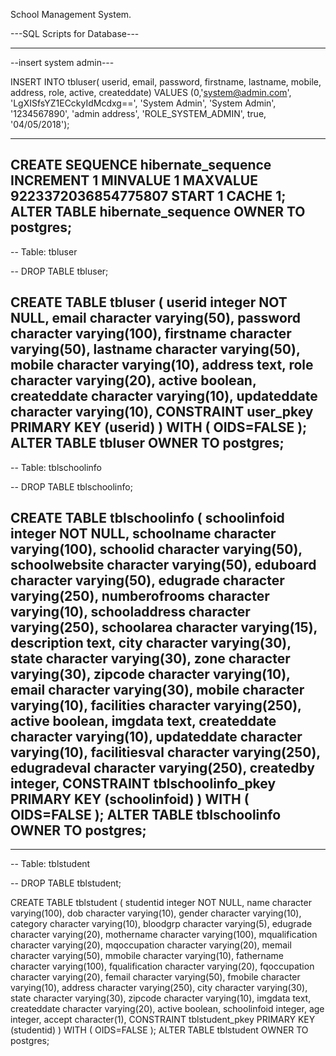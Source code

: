 School Management System.

---SQL Scripts for Database---

----------------------------------------------
--insert system admin---

INSERT INTO tbluser(
            userid, email, password, firstname, lastname, mobile, address, 
            role, active, createddate)
    VALUES (0,'system@admin.com', 'LgXISfsYZ1ECckyIdMcdxg==', 'System Admin', 'System Admin', '1234567890', 'admin address', 
            'ROLE_SYSTEM_ADMIN', true, '04/05/2018');

------------------------------------------
CREATE SEQUENCE hibernate_sequence
  INCREMENT 1
  MINVALUE 1
  MAXVALUE 9223372036854775807
  START 1
  CACHE 1;
ALTER TABLE hibernate_sequence
  OWNER TO postgres;
--------------------------------------------------

-- Table: tbluser

-- DROP TABLE tbluser;

CREATE TABLE tbluser
(
  userid integer NOT NULL,
  email character varying(50),
  password character varying(100),
  firstname character varying(50),
  lastname character varying(50),
  mobile character varying(10),
  address text,
  role character varying(20),
  active boolean,
  createddate character varying(10),
  updateddate character varying(10),
  CONSTRAINT user_pkey PRIMARY KEY (userid)
)
WITH (
  OIDS=FALSE
);
ALTER TABLE tbluser
  OWNER TO postgres;
--------------------------------------------------
-- Table: tblschoolinfo

-- DROP TABLE tblschoolinfo;

CREATE TABLE tblschoolinfo
(
  schoolinfoid integer NOT NULL,
  schoolname character varying(100),
  schoolid character varying(50),
  schoolwebsite character varying(50),
  eduboard character varying(50),
  edugrade character varying(250),
  numberofrooms character varying(10),
  schooladdress character varying(250),
  schoolarea character varying(15),
  description text,
  city character varying(30),
  state character varying(30),
  zone character varying(30),
  zipcode character varying(10),
  email character varying(30),
  mobile character varying(10),
  facilities character varying(250),
  active boolean,
  imgdata text,
  createddate character varying(10),
  updateddate character varying(10),
  facilitiesval character varying(250),
  edugradeval character varying(250),
  createdby integer,
  CONSTRAINT tblschoolinfo_pkey PRIMARY KEY (schoolinfoid)
)
WITH (
  OIDS=FALSE
);
ALTER TABLE tblschoolinfo
  OWNER TO postgres;
 ----------------------------------------------------------------
 ----------------------------------------------------------------
 -- Table: tblstudent

-- DROP TABLE tblstudent;

CREATE TABLE tblstudent
(
  studentid integer NOT NULL,
  name character varying(100),
  dob character varying(10),
  gender character varying(10),
  category character varying(10),
  bloodgrp character varying(5),
  edugrade character varying(20),
  mothername character varying(100),
  mqualification character varying(20),
  mqoccupation character varying(20),
  memail character varying(50),
  mmobile character varying(10),
  fathername character varying(100),
  fqualification character varying(20),
  fqoccupation character varying(20),
  femail character varying(50),
  fmobile character varying(10),
  address character varying(250),
  city character varying(30),
  state character varying(30),
  zipcode character varying(10),
  imgdata text,
  createddate character varying(20),
  active boolean,
  schoolinfoid integer,
  age integer,
  accept character(1),
  CONSTRAINT tblstudent_pkey PRIMARY KEY (studentid)
)
WITH (
  OIDS=FALSE
);
ALTER TABLE tblstudent
  OWNER TO postgres;
 